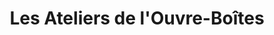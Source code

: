 ---
title: "Les Ateliers de l'Ouvre-Boîtes"
url: /saint-nazaire/les-ateliers-de-louvre-boites/
shop: cadeau
---